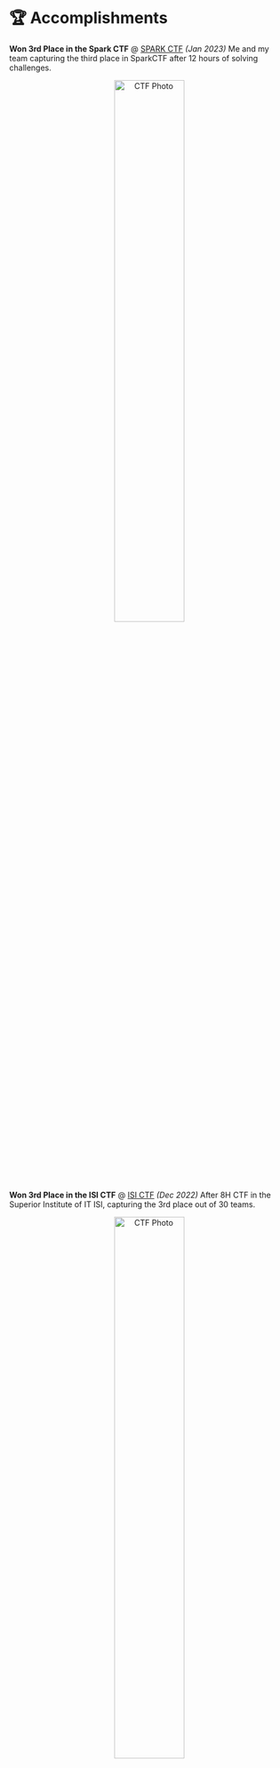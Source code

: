 # 🏆 Accomplishments


**Won 3rd Place in the Spark CTF** @ [SPARK CTF]() _(Jan 2023)_
Me and my team capturing the third place in SparkCTF after 12 hours of solving challenges.
<div style="text-align:center;">
  <img src="https://i.ibb.co/6mHdL54/1671009075815.jpg" alt="CTF Photo" style="width:50%;" />
</div>

<br>
<br>

**Won 3rd Place in the ISI CTF** @ [ISI CTF]() _(Dec 2022)_
After 8H CTF in the Superior Institute of IT ISI, capturing the 3rd place out of 30 teams.
<div style="text-align:center;">
  <img src="https://i.ibb.co/BVqnHGY/320349617-519539203287738-5689823666657752770-n.jpg" alt="CTF Photo" style="width:50%;" />
</div>

<br>
<br>

**Media Manger** @ [Securiday 15th Edition]() _(May 2022)_
Media manager for a national event: orchestrating media coverage and communication strategies for seamless event promotion and publicity.
<div style="text-align:center;">
  <img src="https://i.ibb.co/P5q9jdr/284272048-131916239487848-5768411593415226265-n.jpg" alt="CTF Photo" style="width:30%;" />
</div>

<br>
<br>

**Won 3rd Place in the Naional Cyber Security Congress** @ [NCSC CTF](https://ncsc.securinets.tn/) _(Jan 2022)_
Securinets hosted the National Cybersecurity Congress on the 29th and 30th at Vincci Marillia Hammamet. It brought together cybersecurity students for workshops and networking with hiring companies. The event's highlight is the CTF competition organized by the Securinets Technical Team.

<div style="text-align:center;">
  <img src="https://i.ibb.co/2gj47sM/DSC04707-1.jpg" alt="CTF Photo" style="width:50%;" />
</div>

<br>
<br>


**Won 3rd Place in Friendly CTF @ INSAT** @ [Friendly CTF Securinets](https://securinets.tn/) _(Oct 2021)_
First CTF PLayed after Cyber Security Workshops

<div style="text-align:center;">
  <img src="https://i.ibb.co/1RD6DwT/CTF1.jpg" alt="CTF Photo" style="width:50%;" />
</div>

<br>
<br>
<br>
